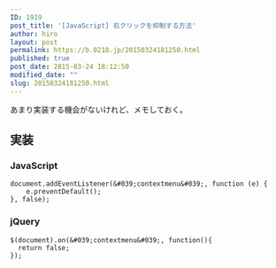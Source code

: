 ```yaml
---
ID: 1919
post_title: '[JavaScript] 右クリックを抑制する方法'
author: hiro
layout: post
permalink: https://b.0218.jp/20150324181250.html
published: true
post_date: 2015-03-24 18:12:50
modified_date: ""
slug: 20150324181250.html
---
```

あまり実装する機会がないけれど、メモしておく。
<!--more-->

## 実装
### JavaScript

```language-javascript
document.addEventListener(&#039;contextmenu&#039;, function (e) {
    e.preventDefault();
}, false);
```

### jQuery

```language-javascript
$(document).on(&#039;contextmenu&#039;, function(){
  return false;
});
```